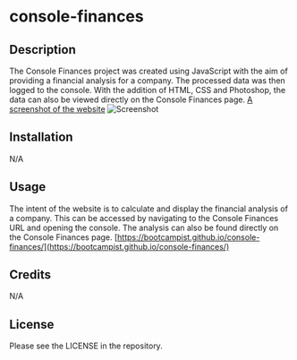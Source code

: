 # console-finances


## Description

The Console Finances project was created using JavaScript with the aim of providing a financial analysis for a company. The processed data was then logged to the console. With the addition of HTML, CSS and Photoshop, the data can also be viewed directly on the Console Finances page.
[A screenshot of the website](./assets/images/screenshot.png)
![Screenshot](https://github.com/bootcampist/console-finances/assets/152117886/e7b41115-fad9-4a0b-b35d-3a7e14ef6635)

## Installation

N/A

## Usage

The intent of the website is to calculate and display the financial analysis of a company. This can be accessed by navigating to the Console Finances URL and opening the console. The analysis can also be found directly on the Console Finances page.
[https://bootcampist.github.io/console-finances/](https://bootcampist.github.io/console-finances/)


## Credits

N/A

## License

Please see the LICENSE in the repository.

